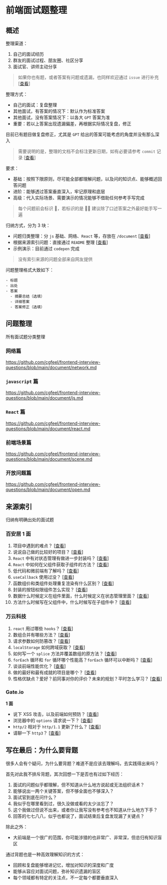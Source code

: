 # 前端面试题整理

## 概述

整理渠道：

1. 自己的面试经历
2. 群友的面试过程、朋友圈、社区分享
3. 面试官、讲师主动分享

> 如果你也有题，或者答案有问题或遗漏，也同样欢迎通过 `issue` 进行补充 [[查看](https://github.com/cgfeel/frontend-interview-questions/issues)]

整理方式：

- 自己的面试：复盘整理
- 其他面试，有答案的情况下：默认作为标准答案
- 其他面试，没有答案情况下：以各大 `GPT` 答案为准
- 重要：若以上答案出现遗漏偏差，再根据实际情况复盘，修正

目前已有题目做复盘修正，尤其是 `GPT` 给出的答案可能考虑的角度并没有那么深入

> 需要说明的是，整理的文档不会标注更新日期，如有必要请参考 `commit` 记录 [[查看](https://github.com/cgfeel/frontend-interview-questions/commits/main/)]

要求：

- 基础：按照下限原则，尽可能全部都理解问题，以及问的知识点、能够概述回答问题
- 进阶：能够透过答案垂直深入，牢记原理和底层
- 高级：代入实际场景、需要演示的情况能够不借助任何参考手写完成

> 每个问题前会标识 🔴，若标识的是 🧑‍💻 建议除了口述答案之外最好能手写一遍

归纳方式，分为 3 块：

- 问题归类整理：分 `js` 基础、网络、`React` 等，存放在 `/document` [[查看](#问题整理)]
- 根据来源索引问题：直接通过 `README` 整理 [[查看](#来源索引)]
- 示例演示：目前通过 `codepen` 完成

> 没有索引来源的问题全部来自网友提供

问题整理格式大致如下：

```
- 标题
- 出处
- 答案
  - 摘要总结（选填）
  - 详细答案
  - 答案修正（选填）
```

## 问题整理

所有面试题分类整理

### 网络篇

https://github.com/cgfeel/frontend-interview-questions/blob/main/document/network.md

### `javascript` 篇

https://github.com/cgfeel/frontend-interview-questions/blob/main/document/js.md

### `React` 篇

https://github.com/cgfeel/frontend-interview-questions/blob/main/document/react.md

### 前端场景篇

https://github.com/cgfeel/frontend-interview-questions/blob/main/document/scene.md

### 开放问题篇

https://github.com/cgfeel/frontend-interview-questions/blob/main/document/open.md

## 来源索引

归纳有明确出处的面试题

### 百安居 1 面

1. 项目中遇到的难点？ [[查看](https://github.com/cgfeel/frontend-interview-questions/blob/main/document/open.md#-%E9%A1%B9%E7%9B%AE%E4%B8%AD%E9%81%87%E5%88%B0%E7%9A%84%E9%9A%BE%E7%82%B9)]
2. 说说自己做的比较好的项目？ [[查看](https://github.com/cgfeel/frontend-interview-questions/blob/main/document/open.md#-%E8%AF%B4%E8%AF%B4%E8%87%AA%E5%B7%B1%E5%81%9A%E7%9A%84%E6%AF%94%E8%BE%83%E5%A5%BD%E7%9A%84%E9%A1%B9%E7%9B%AE)]
3. `React` 中有对状态管理有做进一步封装吗？ [[查看](https://github.com/cgfeel/frontend-interview-questions/blob/main/document/react.md#-react-%E4%B8%AD%E6%9C%89%E5%AF%B9%E7%8A%B6%E6%80%81%E7%AE%A1%E7%90%86%E6%9C%89%E5%81%9A%E8%BF%9B%E4%B8%80%E6%AD%A5%E5%B0%81%E8%A3%85%E5%90%97)]
4. `React` 中如何在父组件获取子组件的方法？ [[查看](https://github.com/cgfeel/frontend-interview-questions/blob/main/document/react.md#-react-%E4%B8%AD%E5%A6%82%E4%BD%95%E5%9C%A8%E7%88%B6%E7%BB%84%E4%BB%B6%E8%8E%B7%E5%8F%96%E5%AD%90%E7%BB%84%E4%BB%B6%E7%9A%84%E6%96%B9%E6%B3%95)]
5. 低代码和微前端有了解吗？ [[查看](https://github.com/cgfeel/frontend-interview-questions/blob/main/document/scene.md#-%E4%BD%8E%E4%BB%A3%E7%A0%81%E5%92%8C%E5%BE%AE%E5%89%8D%E7%AB%AF%E6%9C%89%E4%BA%86%E8%A7%A3%E5%90%97)]
6. `useCallback` 使用过没？ [[查看](https://github.com/cgfeel/frontend-interview-questions/blob/main/document/react.md#-usecallback-%E4%BD%BF%E7%94%A8%E8%BF%87%E6%B2%A1)]
7. 函数组价和类组件处理重复渲染有什么区别？ [[查看](https://github.com/cgfeel/frontend-interview-questions/blob/main/document/react.md#-%E5%87%BD%E6%95%B0%E7%BB%84%E4%BB%B7%E5%92%8C%E7%B1%BB%E7%BB%84%E4%BB%B6%E5%A4%84%E7%90%86%E9%87%8D%E5%A4%8D%E6%B8%B2%E6%9F%93%E6%9C%89%E4%BB%80%E4%B9%88%E5%8C%BA%E5%88%AB)]
8. 封装的按钮权限组件怎么实现？ [[查看](https://github.com/cgfeel/frontend-interview-questions/blob/main/document/react.md#-%E5%B0%81%E8%A3%85%E7%9A%84%E6%8C%89%E9%92%AE%E6%9D%83%E9%99%90%E7%BB%84%E4%BB%B6%E6%80%8E%E4%B9%88%E5%AE%9E%E7%8E%B0)]
9. 数据什么时候定义在组件里面，什么时候定义在状态管理里面？ [[查看](https://github.com/cgfeel/frontend-interview-questions/blob/main/document/react.md#-%E6%95%B0%E6%8D%AE%E4%BB%80%E4%B9%88%E6%97%B6%E5%80%99%E5%AE%9A%E4%B9%89%E5%9C%A8%E7%BB%84%E4%BB%B6%E9%87%8C%E9%9D%A2%E4%BB%80%E4%B9%88%E6%97%B6%E5%80%99%E5%AE%9A%E4%B9%89%E5%9C%A8%E7%8A%B6%E6%80%81%E7%AE%A1%E7%90%86%E9%87%8C%E9%9D%A2)]
10. 方法什么时候写在父组件中，什么时候写在子组件中？ [[查看](https://github.com/cgfeel/frontend-interview-questions/blob/main/document/react.md#-%E6%96%B9%E6%B3%95%E4%BB%80%E4%B9%88%E6%97%B6%E5%80%99%E5%86%99%E5%9C%A8%E7%88%B6%E7%BB%84%E4%BB%B6%E4%B8%AD%E4%BB%80%E4%B9%88%E6%97%B6%E5%80%99%E5%86%99%E5%9C%A8%E5%AD%90%E7%BB%84%E4%BB%B6%E4%B8%AD)]

### 万云科技

1. `react` 用过哪些 `hooks`？ [[查看](https://github.com/cgfeel/frontend-interview-questions/blob/main/document/react.md#-react-%E7%94%A8%E8%BF%87%E5%93%AA%E4%BA%9B-hooks)]
2. 数组合并有哪些方法？ [[查看](https://github.com/cgfeel/frontend-interview-questions/blob/main/document/js.md#-%E6%95%B0%E7%BB%84%E5%90%88%E5%B9%B6%E6%9C%89%E5%93%AA%E4%BA%9B%E6%96%B9%E6%B3%95)]
3. 请求参数如何防篡改？ [[查看](https://github.com/cgfeel/frontend-interview-questions/blob/main/document/js.md#-%E8%AF%B7%E6%B1%82%E5%8F%82%E6%95%B0%E5%A6%82%E4%BD%95%E9%98%B2%E7%AF%A1%E6%94%B9)]
4. `localStorage` 如何跨域获取？ [[查看](https://github.com/cgfeel/frontend-interview-questions/blob/main/document/js.md#-localstorage-%E5%A6%82%E4%BD%95%E8%B7%A8%E5%9F%9F%E8%8E%B7%E5%8F%96)]
5. 如何写一个 `splice` 方法并覆盖数组的原方法？ [[查看](https://github.com/cgfeel/frontend-interview-questions/blob/main/document/js.md#-%E5%A6%82%E4%BD%95%E5%86%99%E4%B8%80%E4%B8%AA-splice-%E6%96%B9%E6%B3%95%E5%B9%B6%E8%A6%86%E7%9B%96%E6%95%B0%E7%BB%84%E7%9A%84%E5%8E%9F%E6%96%B9%E6%B3%95)]
6. `forEach` 循环和 `for` 循环哪个性能高？`forEach` 循环可以中断吗？ [[查看](https://github.com/cgfeel/frontend-interview-questions/blob/main/document/js.md#-foreach-%E5%BE%AA%E7%8E%AF%E5%92%8C-for-%E5%BE%AA%E7%8E%AF%E5%93%AA%E4%B8%AA%E6%80%A7%E8%83%BD%E9%AB%98foreach-%E5%BE%AA%E7%8E%AF%E5%8F%AF%E4%BB%A5%E4%B8%AD%E6%96%AD%E5%90%97)]
7. 谈谈前端性能优化？ [[查看](https://github.com/cgfeel/frontend-interview-questions/blob/main/document/scene.md#-%E8%B0%88%E8%B0%88%E5%89%8D%E7%AB%AF%E6%80%A7%E8%83%BD%E4%BC%98%E5%8C%96)]
8. 做的最好和最有成就的项目是哪个？ [[查看](https://github.com/cgfeel/frontend-interview-questions/blob/main/document/open.md#-%E5%81%9A%E7%9A%84%E6%9C%80%E5%A5%BD%E5%92%8C%E6%9C%80%E6%9C%89%E6%88%90%E5%B0%B1%E7%9A%84%E9%A1%B9%E7%9B%AE%E6%98%AF%E5%93%AA%E4%B8%AA)]
9. 性格优缺点？爱好？前同事对你的评价？未来的规划？平时怎么学习？ [[查看](https://github.com/cgfeel/frontend-interview-questions/blob/main/document/open.md#-%E6%80%A7%E6%A0%BC%E4%BC%98%E7%BC%BA%E7%82%B9%E7%88%B1%E5%A5%BD%E5%89%8D%E5%90%8C%E4%BA%8B%E5%AF%B9%E4%BD%A0%E7%9A%84%E8%AF%84%E4%BB%B7%E6%9C%AA%E6%9D%A5%E7%9A%84%E8%A7%84%E5%88%92%E5%B9%B3%E6%97%B6%E6%80%8E%E4%B9%88%E5%AD%A6%E4%B9%A0)]

### Gate.io

**1 面**

- 说下 XSS 攻击，以及前端如何预防？ [[查看](https://github.com/cgfeel/frontend-interview-questions/blob/main/document/scene.md#-%E8%AF%B4%E4%B8%8B-xss-%E6%94%BB%E5%87%BB%E4%BB%A5%E5%8F%8A%E5%89%8D%E7%AB%AF%E5%A6%82%E4%BD%95%E9%A2%84%E9%98%B2)]
- 浏览器中的 `options` 请求说一下？ [[查看](https://github.com/cgfeel/frontend-interview-questions/blob/main/document/network.md#-%E8%AF%B4%E4%B8%80%E4%B8%8B%E6%B5%8F%E8%A7%88%E5%99%A8%E7%9A%84-cors-%E5%90%8C%E6%BA%90%E7%AD%96%E7%95%A5)]
- `http/2` 相对于 `http/1.1` 更新了什么？ [[查看](https://github.com/cgfeel/frontend-interview-questions/blob/main/document/network.md#-http2-%E7%9B%B8%E5%AF%B9%E4%BA%8E-http11-%E6%9B%B4%E6%96%B0%E4%BA%86%E4%BB%80%E4%B9%88)]
- 请聊一下 `http3`？ [[查看](https://github.com/cgfeel/frontend-interview-questions/blob/main/document/network.md#-%E8%AF%B7%E8%81%8A%E4%B8%80%E4%B8%8B-http3)]

## 写在最后：为什么要背题

很多人会有个疑问，为什么要背题？难道不是应该去理解吗，去实践得出来吗？

首先对此我不排斥背题，其次回想一下是否也有过如下经历：

1. 面试的问题似乎都理解，但不知道从什么地方说起或无法组织话术？
2. 能够说出一两个关键答案，但不够全面也不够深入？
3. 面试官到底在问什么？
4. 我似乎在哪里看到过，很久没做或看的太少淡忘了？
5. 这个我做过但说不出来，或者你让我写没有参考也不知道从什么地方下手？
6. 回答的七七八八，似乎也都说了，面试结束后复盘发现漏了关键点？

除此之外：

- 大前端是一个很广的范围，你可能涉猎的也非常广、非常深，但总归有知识盲区

通过背题也是一种高效理解知识的方式：

- 回顾和复盘能够增进记忆，增加对知识的深度和广度
- 能够从容应对面试问题，弥补知识遗漏的盲区
- 每个领域都有特定的关注点，不一定每个都要垂直深入

